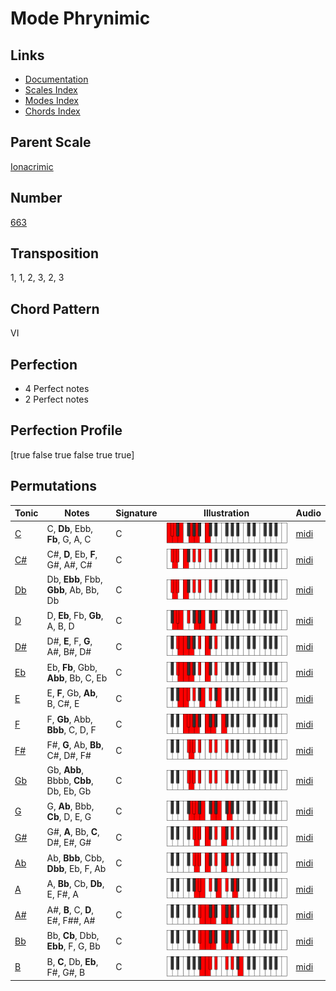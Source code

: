 # Mode Phrynimic

## Links

- [Documentation](README.md)
- [Scales Index](Scales.md)
- [Modes Index](Modes.md)
- [Chords Index](Chords.md)

## Parent Scale

[Ionacrimic](ScaleIonacrimic.md)

## Number

[663](https://ianring.com/musictheory/scales/663)

## Transposition

1, 1, 2, 3, 2, 3

## Chord Pattern

VI

## Perfection

- 4 Perfect notes
- 2 Perfect notes

## Perfection Profile

[true false true false true true]

## Permutations

| Tonic | Notes | Signature | Illustration | Audio |
|-------|-------|-----------|--------------|-------|
| [C](ModeCNaturalPhrynimic.md) | C, **Db**, Ebb, **Fb**, G, A, C | C | ![CNaturalPhrynimic](ModeCNaturalPhrynimic.png) | [midi](https://github.com/edipermadi/music/blob/main/docs/ModeCNaturalPhrynimic.mid?raw=true) |
| [C#](ModeCSharpPhrynimic.md) | C#, **D**, Eb, **F**, G#, A#, C# | C | ![CSharpPhrynimic](ModeCSharpPhrynimic.png) | [midi](https://github.com/edipermadi/music/blob/main/docs/ModeCSharpPhrynimic.mid?raw=true) |
| [Db](ModeDFlatPhrynimic.md) | Db, **Ebb**, Fbb, **Gbb**, Ab, Bb, Db | C | ![DFlatPhrynimic](ModeDFlatPhrynimic.png) | [midi](https://github.com/edipermadi/music/blob/main/docs/ModeDFlatPhrynimic.mid?raw=true) |
| [D](ModeDNaturalPhrynimic.md) | D, **Eb**, Fb, **Gb**, A, B, D | C | ![DNaturalPhrynimic](ModeDNaturalPhrynimic.png) | [midi](https://github.com/edipermadi/music/blob/main/docs/ModeDNaturalPhrynimic.mid?raw=true) |
| [D#](ModeDSharpPhrynimic.md) | D#, **E**, F, **G**, A#, B#, D# | C | ![DSharpPhrynimic](ModeDSharpPhrynimic.png) | [midi](https://github.com/edipermadi/music/blob/main/docs/ModeDSharpPhrynimic.mid?raw=true) |
| [Eb](ModeEFlatPhrynimic.md) | Eb, **Fb**, Gbb, **Abb**, Bb, C, Eb | C | ![EFlatPhrynimic](ModeEFlatPhrynimic.png) | [midi](https://github.com/edipermadi/music/blob/main/docs/ModeEFlatPhrynimic.mid?raw=true) |
| [E](ModeENaturalPhrynimic.md) | E, **F**, Gb, **Ab**, B, C#, E | C | ![ENaturalPhrynimic](ModeENaturalPhrynimic.png) | [midi](https://github.com/edipermadi/music/blob/main/docs/ModeENaturalPhrynimic.mid?raw=true) |
| [F](ModeFNaturalPhrynimic.md) | F, **Gb**, Abb, **Bbb**, C, D, F | C | ![FNaturalPhrynimic](ModeFNaturalPhrynimic.png) | [midi](https://github.com/edipermadi/music/blob/main/docs/ModeFNaturalPhrynimic.mid?raw=true) |
| [F#](ModeFSharpPhrynimic.md) | F#, **G**, Ab, **Bb**, C#, D#, F# | C | ![FSharpPhrynimic](ModeFSharpPhrynimic.png) | [midi](https://github.com/edipermadi/music/blob/main/docs/ModeFSharpPhrynimic.mid?raw=true) |
| [Gb](ModeGFlatPhrynimic.md) | Gb, **Abb**, Bbbb, **Cbb**, Db, Eb, Gb | C | ![GFlatPhrynimic](ModeGFlatPhrynimic.png) | [midi](https://github.com/edipermadi/music/blob/main/docs/ModeGFlatPhrynimic.mid?raw=true) |
| [G](ModeGNaturalPhrynimic.md) | G, **Ab**, Bbb, **Cb**, D, E, G | C | ![GNaturalPhrynimic](ModeGNaturalPhrynimic.png) | [midi](https://github.com/edipermadi/music/blob/main/docs/ModeGNaturalPhrynimic.mid?raw=true) |
| [G#](ModeGSharpPhrynimic.md) | G#, **A**, Bb, **C**, D#, E#, G# | C | ![GSharpPhrynimic](ModeGSharpPhrynimic.png) | [midi](https://github.com/edipermadi/music/blob/main/docs/ModeGSharpPhrynimic.mid?raw=true) |
| [Ab](ModeAFlatPhrynimic.md) | Ab, **Bbb**, Cbb, **Dbb**, Eb, F, Ab | C | ![AFlatPhrynimic](ModeAFlatPhrynimic.png) | [midi](https://github.com/edipermadi/music/blob/main/docs/ModeAFlatPhrynimic.mid?raw=true) |
| [A](ModeANaturalPhrynimic.md) | A, **Bb**, Cb, **Db**, E, F#, A | C | ![ANaturalPhrynimic](ModeANaturalPhrynimic.png) | [midi](https://github.com/edipermadi/music/blob/main/docs/ModeANaturalPhrynimic.mid?raw=true) |
| [A#](ModeASharpPhrynimic.md) | A#, **B**, C, **D**, E#, F##, A# | C | ![ASharpPhrynimic](ModeASharpPhrynimic.png) | [midi](https://github.com/edipermadi/music/blob/main/docs/ModeASharpPhrynimic.mid?raw=true) |
| [Bb](ModeBFlatPhrynimic.md) | Bb, **Cb**, Dbb, **Ebb**, F, G, Bb | C | ![BFlatPhrynimic](ModeBFlatPhrynimic.png) | [midi](https://github.com/edipermadi/music/blob/main/docs/ModeBFlatPhrynimic.mid?raw=true) |
| [B](ModeBNaturalPhrynimic.md) | B, **C**, Db, **Eb**, F#, G#, B | C | ![BNaturalPhrynimic](ModeBNaturalPhrynimic.png) | [midi](https://github.com/edipermadi/music/blob/main/docs/ModeBNaturalPhrynimic.mid?raw=true) |
